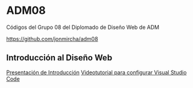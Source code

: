 # ADM08

Códigos del Grupo 08 del Diplomado de Diseño Web de ADM

https://github.com/jonmircha/adm08

## Introducción al Diseño Web

[Presentación de Introducción](http://jonmircha.github.io/slides-web/)
[Videotutorial para configurar Visual Studio Code](https://www.youtube.com/watch?v=lHs99G0m754)